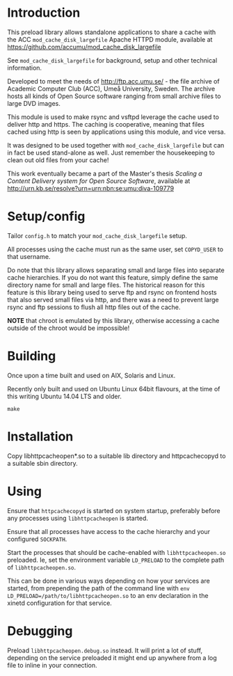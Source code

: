 # Introduction

This preload library allows standalone applications to share a cache
with the ACC `mod_cache_disk_largefile` Apache HTTPD module, available
at https://github.com/accumu/mod_cache_disk_largefile

See `mod_cache_disk_largefile` for background, setup and other technical
information.

Developed to meet the needs of http://ftp.acc.umu.se/ - the file archive of
Academic Computer Club (ACC), Umeå University, Sweden. The archive hosts
all kinds of Open Source software ranging from small archive files to
large DVD images.

This module is used to make rsync and vsftpd leverage the cache used
to deliver http and https. The caching is cooperative, meaning that files
cached using http is seen by applications using this module, and vice versa.

It was designed to be used together with `mod_cache_disk_largefile` but can in
fact be used stand-alone as well. Just remember the housekeeping to clean
out old files from your cache!

This work eventually became a part of the Master's thesis *Scaling a Content
Delivery system for Open Source Software*, available at
http://urn.kb.se/resolve?urn=urn:nbn:se:umu:diva-109779

# Setup/config

Tailor `config.h` to match your `mod_cache_disk_largefile` setup.

All processes using the cache must run as the same user, set `COPYD_USER`
to that username.

Do note that this library allows separating small and large files into separate
cache hierarchies. If you do not want this feature, simply define the same
directory name for small and large files. The historical reason for this
feature is this library being used to serve ftp and rsync on frontend hosts
that also served small files via http, and there was a need to prevent large
rsync and ftp sessions to flush all http files out of the cache.

**NOTE** that chroot is emulated by this library, otherwise accessing
a cache outside of the chroot would be impossible!

# Building

Once upon a time built and used on AIX, Solaris and Linux.

Recently only built and used on Ubuntu Linux 64bit flavours, at the
time of this writing Ubuntu 14.04 LTS and older.

`make`

# Installation

Copy libhttpcacheopen\*.so to a suitable lib directory and httpcachecopyd to a
suitable sbin directory. 

# Using

Ensure that `httpcachecopyd` is started on system startup, preferably before
any processes using `libhttpcacheopen` is started.

Ensure that all processes have access to the cache hierarchy and your
configured `SOCKPATH`.

Start the processes that should be cache-enabled with `libhttpcacheopen.so` 
preloaded. Ie, set the environment variable `LD_PRELOAD` to the complete
path of `libhttpcacheopen.so`.

This can be done in various ways depending on how your services are started,
from prepending the path of the command line with
`env LD_PRELOAD=/path/to/libhttpcacheopen.so` to an env declaration in the
xinetd configuration for that service.

# Debugging

Preload `libhttpcacheopen.debug.so` instead. It will print a lot of stuff,
depending on the service preloaded it might end up anywhere from a log file
to inline in your connection.
